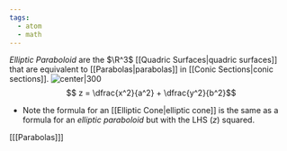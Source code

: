 ```yaml
---
tags:
  - atom
  - math
---
```

*Elliptic Paraboloid* are the $\R^3$ [[Quadric Surfaces|quadric surfaces]] that are equivalent to [[Parabolas|parabolas]] in [[Conic Sections|conic sections]].
![center|300](elliptic-paraboloid.png)
$$ z =  \dfrac{x^2}{a^2} + \dfrac{y^2}{b^2}$$
- Note the formula for an [[Elliptic Cone|elliptic cone]] is the same as a formula for an *elliptic paraboloid* but with the $\text{LHS}$ ($z$) squared.

\[[[Parabolas]]\]